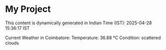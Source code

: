 # My Project

This content is dynamically generated in Indian Time (IST): 2025-04-28 15:36:17 IST


Current Weather in Coimbatore:
Temperature: 36.88 °C
Condition: scattered clouds
